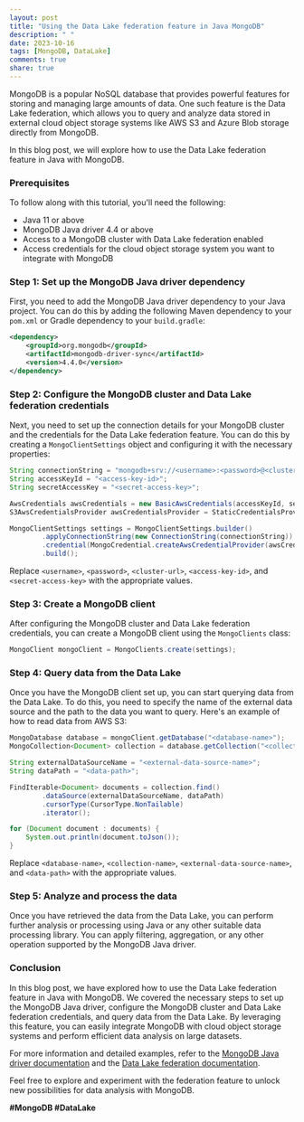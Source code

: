 ```yaml
---
layout: post
title: "Using the Data Lake federation feature in Java MongoDB"
description: " "
date: 2023-10-16
tags: [MongoDB, DataLake]
comments: true
share: true
---
```


MongoDB is a popular NoSQL database that provides powerful features for storing and managing large amounts of data. One such feature is the Data Lake federation, which allows you to query and analyze data stored in external cloud object storage systems like AWS S3 and Azure Blob storage directly from MongoDB.

In this blog post, we will explore how to use the Data Lake federation feature in Java with MongoDB.

### Prerequisites

To follow along with this tutorial, you'll need the following:

- Java 11 or above
- MongoDB Java driver 4.4 or above
- Access to a MongoDB cluster with Data Lake federation enabled
- Access credentials for the cloud object storage system you want to integrate with MongoDB

### Step 1: Set up the MongoDB Java driver dependency

First, you need to add the MongoDB Java driver dependency to your Java project. You can do this by adding the following Maven dependency to your `pom.xml` or Gradle dependency to your `build.gradle`:

```xml
<dependency>
    <groupId>org.mongodb</groupId>
    <artifactId>mongodb-driver-sync</artifactId>
    <version>4.4.0</version>
</dependency>
```

### Step 2: Configure the MongoDB cluster and Data Lake federation credentials

Next, you need to set up the connection details for your MongoDB cluster and the credentials for the Data Lake federation feature. You can do this by creating a `MongoClientSettings` object and configuring it with the necessary properties:

```java
String connectionString = "mongodb+srv://<username>:<password>@<cluster-url>/test?w=majority";
String accessKeyId = "<access-key-id>";
String secretAccessKey = "<secret-access-key>";

AwsCredentials awsCredentials = new BasicAwsCredentials(accessKeyId, secretAccessKey);
S3AwsCredentialsProvider awsCredentialsProvider = StaticCredentialsProvider.create(awsCredentials);

MongoClientSettings settings = MongoClientSettings.builder()
        .applyConnectionString(new ConnectionString(connectionString))
        .credential(MongoCredential.createAwsCredentialProvider(awsCredentialsProvider))
        .build();
```

Replace `<username>`, `<password>`, `<cluster-url>`, `<access-key-id>`, and `<secret-access-key>` with the appropriate values.

### Step 3: Create a MongoDB client

After configuring the MongoDB cluster and Data Lake federation credentials, you can create a MongoDB client using the `MongoClients` class:

```java
MongoClient mongoClient = MongoClients.create(settings);
```

### Step 4: Query data from the Data Lake

Once you have the MongoDB client set up, you can start querying data from the Data Lake. To do this, you need to specify the name of the external data source and the path to the data you want to query. Here's an example of how to read data from AWS S3:

```java
MongoDatabase database = mongoClient.getDatabase("<database-name>");
MongoCollection<Document> collection = database.getCollection("<collection-name>");

String externalDataSourceName = "<external-data-source-name>";
String dataPath = "<data-path>";

FindIterable<Document> documents = collection.find()
        .dataSource(externalDataSourceName, dataPath)
        .cursorType(CursorType.NonTailable)
        .iterator();

for (Document document : documents) {
    System.out.println(document.toJson());
}
```

Replace `<database-name>`, `<collection-name>`, `<external-data-source-name>`, and `<data-path>` with the appropriate values.

### Step 5: Analyze and process the data

Once you have retrieved the data from the Data Lake, you can perform further analysis or processing using Java or any other suitable data processing library. You can apply filtering, aggregation, or any other operation supported by the MongoDB Java driver.

### Conclusion

In this blog post, we have explored how to use the Data Lake federation feature in Java with MongoDB. We covered the necessary steps to set up the MongoDB Java driver, configure the MongoDB cluster and Data Lake federation credentials, and query data from the Data Lake. By leveraging this feature, you can easily integrate MongoDB with cloud object storage systems and perform efficient data analysis on large datasets.

For more information and detailed examples, refer to the [MongoDB Java driver documentation](https://docs.mongodb.com/drivers/java/) and the [Data Lake federation documentation](https://docs.mongodb.com/datalake/). 

Feel free to explore and experiment with the federation feature to unlock new possibilities for data analysis with MongoDB.

**#MongoDB #DataLake**